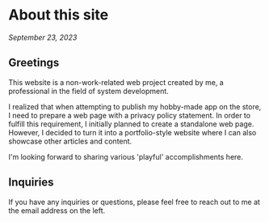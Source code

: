 # About this site

_September 23, 2023_

## Greetings

This website is a non-work-related web project created by me, a professional in the field of system development.

I realized that when attempting to publish my hobby-made app on the store, I need to prepare a web page with a privacy policy statement.
In order to fulfill this requirement, I initially planned to create a standalone web page. However, I decided to turn it into a portfolio-style website where I can also showcase other articles and content.

I'm looking forward to sharing various 'playful' accomplishments here.

## Inquiries

If you have any inquiries or questions, please feel free to reach out to me at the email address on the left.

